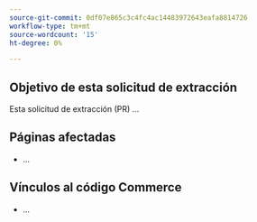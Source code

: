 ```yaml
---
source-git-commit: 0df07e865c3c4fc4ac14483972643eafa8814726
workflow-type: tm+mt
source-wordcount: '15'
ht-degree: 0%

---
```

## Objetivo de esta solicitud de extracción

Esta solicitud de extracción (PR) ...

## Páginas afectadas

<!-- REQUIRED List the affected pages on experienceleague.adobe.com (URLs). Not necessary for large numbers of files. -->

- ...

## Vínculos al código Commerce

<!--  OPTIONAL - REMOVE THIS SECTION IF NOT USED.
If this pull request references a file in a Magento Open Source or Adobe Commerce codebase repository, add the link here. -->

- ...

<!--
If you are fixing a GitHub issue, using the GitHub keyword format (https://help.github.com/en/articles/closing-issues-using-keywords#closing-an-issue-in-a-different-repository) closes the issue when this pull request is merged. Example: `Fixes #1234`.

`main` is the default branch. Merged pull requests to `main` go live on the site automatically. Any requested changes to content on the `main` branch must be related to the released codebase. Any content related to future releases goes in the `develop` branch.

See Contribution guidelines (https://github.com/AdobeDocs/commerce-operations.en/blob/main/contributing.md) for more information.
-->
